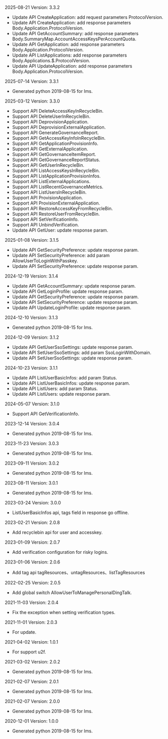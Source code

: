 2025-08-21 Version: 3.3.2
- Update API CreateApplication: add request parameters ProtocolVersion.
- Update API CreateApplication: add response parameters Body.Application.ProtocolVersion.
- Update API GetAccountSummary: add response parameters Body.SummaryMap.AccountAccessKeysPerAccountQuota.
- Update API GetApplication: add response parameters Body.Application.ProtocolVersion.
- Update API ListApplications: add response parameters Body.Applications.$.ProtocolVersion.
- Update API UpdateApplication: add response parameters Body.Application.ProtocolVersion.


2025-07-14 Version: 3.3.1
- Generated python 2019-08-15 for Ims.

2025-03-12 Version: 3.3.0
- Support API DeleteAccessKeyInRecycleBin.
- Support API DeleteUserInRecycleBin.
- Support API DeprovisionApplication.
- Support API DeprovisionExternalApplication.
- Support API GenerateGovernanceReport.
- Support API GetAccessKeyInfoInRecycleBin.
- Support API GetApplicationProvisionInfo.
- Support API GetExternalApplication.
- Support API GetGovernanceItemReport.
- Support API GetGovernanceReportStatus.
- Support API GetUserInRecycleBin.
- Support API ListAccessKeysInRecycleBin.
- Support API ListApplicationProvisionInfos.
- Support API ListExternalApplications.
- Support API ListRecentGovernanceMetrics.
- Support API ListUsersInRecycleBin.
- Support API ProvisionApplication.
- Support API ProvisionExternalApplication.
- Support API RestoreAccessKeyFromRecycleBin.
- Support API RestoreUserFromRecycleBin.
- Support API SetVerificationInfo.
- Support API UnbindVerification.
- Update API GetUser: update response param.


2025-01-08 Version: 3.1.5
- Update API GetSecurityPreference: update response param.
- Update API SetSecurityPreference: add param AllowUserToLoginWithPasskey.
- Update API SetSecurityPreference: update response param.


2024-12-19 Version: 3.1.4
- Update API GetAccountSummary: update response param.
- Update API GetLoginProfile: update response param.
- Update API GetSecurityPreference: update response param.
- Update API SetSecurityPreference: update response param.
- Update API UpdateLoginProfile: update response param.


2024-12-10 Version: 3.1.3
- Generated python 2019-08-15 for Ims.

2024-12-09 Version: 3.1.2
- Update API GetUserSsoSettings: update response param.
- Update API SetUserSsoSettings: add param SsoLoginWithDomain.
- Update API SetUserSsoSettings: update response param.


2024-10-23 Version: 3.1.1
- Update API ListUserBasicInfos: add param Status.
- Update API ListUserBasicInfos: update response param.
- Update API ListUsers: add param Status.
- Update API ListUsers: update response param.


2024-05-07 Version: 3.1.0
- Support API GetVerificationInfo.


2023-12-14 Version: 3.0.4
- Generated python 2019-08-15 for Ims.

2023-11-23 Version: 3.0.3
- Generated python 2019-08-15 for Ims.

2023-09-11 Version: 3.0.2
- Generated python 2019-08-15 for Ims.

2023-08-11 Version: 3.0.1
- Generated python 2019-08-15 for Ims.

2023-03-24 Version: 3.0.0
- ListUserBasicInfos api, tags field in response go offline.

2023-02-21 Version: 2.0.8
- Add recyclebin api for user and accesskey.

2023-01-09 Version: 2.0.7
- Add verification configuration for risky logins.

2023-01-06 Version: 2.0.6
- Add tag api tagResources、untagResources、listTagResources

2022-02-25 Version: 2.0.5
- Add global switch AllowUserToManagePersonalDingTalk.

2021-11-03 Version: 2.0.4
- Fix the exception when setting verification types.

2021-11-01 Version: 2.0.3
- For update.

2021-04-02 Version: 1.0.1
- For support u2f.

2021-03-02 Version: 2.0.2
- Generated python 2019-08-15 for Ims.

2021-02-07 Version: 2.0.1
- Generated python 2019-08-15 for Ims.

2021-02-07 Version: 2.0.0
- Generated python 2019-08-15 for Ims.

2020-12-01 Version: 1.0.0
- Generated python 2019-08-15 for Ims.

